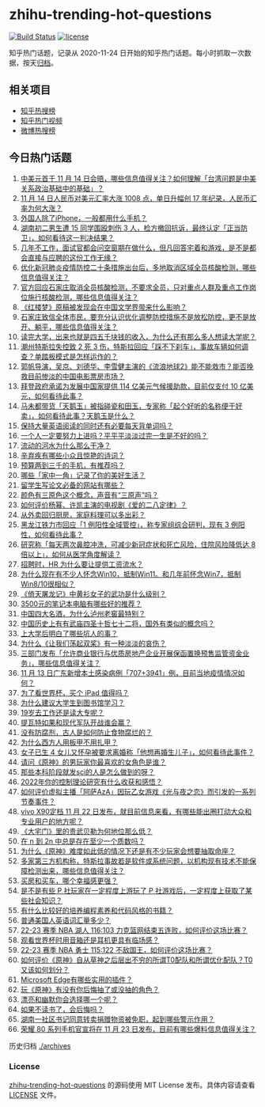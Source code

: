 # zhihu-trending-hot-questions

[![Build Status](https://github.com/justjavac/zhihu-trending-hot-questions/workflows/ci/badge.svg?branch=master)](https://github.com/justjavac/zhihu-trending-hot-questions/actions)
[![license](https://img.shields.io/github/license/justjavac/zhihu-trending-hot-questions)](https://github.com/justjavac/zhihu-trending-hot-questions/blob/master/LICENSE)

知乎热门话题，记录从 2020-11-24 日开始的知乎热门话题。每小时抓取一次数据，按天[归档](./archives)。

## 相关项目

- [知乎热搜榜](https://github.com/justjavac/zhihu-trending-top-search)
- [知乎热门视频](https://github.com/justjavac/zhihu-trending-hot-video)
- [微博热搜榜](https://github.com/justjavac/weibo-trending-hot-search)

## 今日热门话题

<!-- BEGIN -->
<!-- 最后更新时间 Tue Nov 15 2022 03:02:23 GMT+0800 (China Standard Time) -->

1. [中美元首于 11 月 14 日会晤，哪些信息值得关注？如何理解「台湾问题是中美关系政治基础中的基础」？](https://www.zhihu.com/question/566625471)
1. [11 月 14 日人民币对美元汇率大涨 1008 点，单日升幅创 17 年纪录，人民币汇率为何大涨？](https://www.zhihu.com/question/566601626)
1. [外国人除了iPhone，一般都用什么手机？](https://www.zhihu.com/question/565819613)
1. [湖南初二男生遭 15 同学围殴刺伤 3 人，检方撤回抗诉，最终认定「正当防卫」，如何看待这一判决结果？](https://www.zhihu.com/question/566643090)
1. [几年不工作，面试官都会问空窗期在做什么，但凡回答宅着和游戏，是不是都会直接与应聘的这份工作无缘？](https://www.zhihu.com/question/565041642)
1. [优化新冠肺炎疫情防控二十条措施出台后，多地取消区域全员核酸检测，哪些信息值得关注？](https://www.zhihu.com/question/566609568)
1. [官方回应石家庄取消全员核酸检测，不要求全员，只对重点人群及重点工作岗位施行核酸检测，哪些信息值得关注？](https://www.zhihu.com/question/566614625)
1. [《红楼梦》原稿被发现会在中国文学界带来什么影响？](https://www.zhihu.com/question/346884947)
1. [石家庄致信全体市民，要充分认识优化调整防控措施不是放松防控，更不是放开、躺平，哪些信息值得关注？](https://www.zhihu.com/question/566610805)
1. [读完大学，出来也就是四五千块钱的收入，为什么还有那么多人想读大学呢？](https://www.zhihu.com/question/566466505)
1. [潮州特斯拉失控致 2 死 3 伤，特斯拉回应「踩不下刹车」，事故车辆如何调查？单踏板模式是怎样运作的？](https://www.zhihu.com/question/566445676)
1. [郭帆导演，吴京、刘德华、李雪健主演的《流浪地球2》能不能救市？能否挽救目前惨淡的中国电影票房市场？](https://www.zhihu.com/question/560512892)
1. [拜登政府承诺为发展中国家提供 114 亿美元气候援助款，目前仅支付 10 亿美元，如何看待此事？](https://www.zhihu.com/question/566639483)
1. [马未都带货「天鹅玉」被指碰瓷和田玉，专家称「起个好听的名称便于好卖」，如何看待此事？天鹅玉是什么？](https://www.zhihu.com/question/566416718)
1. [保持大量英语阅读的同时还有必要每天背单词吗？](https://www.zhihu.com/question/564587835)
1. [一个人一定要努力上进吗？平平平淡淡过完一生是不好的吗？](https://www.zhihu.com/question/561229353)
1. [流动的河水为什么那么干净？](https://www.zhihu.com/question/565595517)
1. [辛弃疾有哪些小众且惊艳的诗词？](https://www.zhihu.com/question/559209748)
1. [预算两到三千的手机，有推荐吗？](https://www.zhihu.com/question/514064189)
1. [哪些「家中一角」记录了你的美好生活？](https://www.zhihu.com/question/563964589)
1. [留学生写论文必备的网站有哪些？](https://www.zhihu.com/question/452916167)
1. [颜色有三原色这个概念，声音有“三原声”吗？](https://www.zhihu.com/question/565831024)
1. [如何评价杨幂、许凯主演的电视剧《爱的二八定律》？](https://www.zhihu.com/question/566643989)
1. [从外卖回归厨房，家庭料理可以多出彩？](https://www.zhihu.com/question/563964843)
1. [黑龙江铁力市回应「1 例阳性全域管控」，称专家组综合研判，现有 3 例阳性，如何看待此事？](https://www.zhihu.com/question/566590360)
1. [研究称「每天两次鼻腔冲洗，可减少新冠症状和死亡风险，住院风险降低达 8 倍以上」，如何从医学角度解读？](https://www.zhihu.com/question/566580813)
1. [招聘时，HR 为什么要让提供工资流水？](https://www.zhihu.com/question/526775817)
1. [为什么现在有不少人怀念Win10，抵制Win11。和几年前怀念Win7，抵制Win8/10很相似？](https://www.zhihu.com/question/472244909)
1. [《倚天屠龙记》中黄衫女子的武功是什么级别？](https://www.zhihu.com/question/421645781)
1. [3500元的笔记本电脑有哪些好的推荐？](https://www.zhihu.com/question/565568932)
1. [中国四大名酒，为什么泸州老窖最特别？](https://www.zhihu.com/question/566597588)
1. [中国历史上有有武庙四圣十哲七十二将，国外有类似的概念吗？](https://www.zhihu.com/question/468660922)
1. [上大学后明白了哪些坑人的事？](https://www.zhihu.com/question/336334194)
1. [为什么《让我们荡起双桨》有一种淡淡的哀伤？](https://www.zhihu.com/question/49688722)
1. [三部门发布「允许商业银行与优质房地产企业开展保函置换预售监管资金业务」，哪些信息值得关注？](https://www.zhihu.com/question/566636954)
1. [11 月 13 日广东新增本土感染病例「707+3941」例，目前当地疫情情况如何？](https://www.zhihu.com/question/566581586)
1. [为了看世界杯，买个 iPad 值得吗？](https://www.zhihu.com/question/564454065)
1. [为什么建议大学生到图书馆学习？](https://www.zhihu.com/question/565701113)
1. [19岁去工作还是读大专呢？](https://www.zhihu.com/question/553679928)
1. [提瓦特如果和现代军队开战谁会赢？](https://www.zhihu.com/question/565445915)
1. [没有防腐剂，古人是如何防止食物腐烂的？](https://www.zhihu.com/question/445998108)
1. [为什么西方人用板甲不用扎甲？](https://www.zhihu.com/question/530478968)
1. [女子已生 4 女儿又怀孕被要求离婚称「他想再婚生儿子」，如何看待此事件？](https://www.zhihu.com/question/566590118)
1. [请问《原神》的男玩家你最喜欢的女角色是谁？](https://www.zhihu.com/question/561368144)
1. [那些本科阶段就发sci的人是怎么做到的呀？](https://www.zhihu.com/question/322717719)
1. [2022年你的控制理论研究有什么收获和感悟？](https://www.zhihu.com/question/565419711)
1. [如何评价虚拟主播「阿萨AzA」因玩乙女游戏《光与夜之恋》而引发的一系列节奏事件？](https://www.zhihu.com/question/565574893)
1. [vivo X90定档 11 月 22 日发布，就目前信息来看，有哪些能出圈打动大众和专业用户的地方呢？](https://www.zhihu.com/question/566604904)
1. [《大宅门》里的贵武贝勒为何地位那么低？](https://www.zhihu.com/question/286184091)
1. [在 n 到 2n 中总是存在至少一个质数吗？](https://www.zhihu.com/question/553648630)
1. [为什么《原神》难度如此低的情况下还是有不少玩家会想要抽取命座？](https://www.zhihu.com/question/566419570)
1. [多家第三方机构称，特斯拉事故若是软件或系统问题，以机构现有技术不能保障检测出来，哪些信息值得关注？](https://www.zhihu.com/question/566603548)
1. [买房和买车，哪个幸福感更强？](https://www.zhihu.com/question/554078855)
1. [是不是有些 P 社玩家在一定程度上游玩了 P 社游戏后，一定程度上获取了某些社会知识？](https://www.zhihu.com/question/565591502)
1. [有什么比较好的培养编程素养和代码风格的书籍？](https://www.zhihu.com/question/489809791)
1. [普通美国人英语词汇量多少？](https://www.zhihu.com/question/21606273)
1. [22-23 赛季 NBA 湖人 116:103 力克篮网结束五连败，如何评价这场比赛？](https://www.zhihu.com/question/566585308)
1. [观看世界杯时用音箱还是耳机更具有临场感？](https://www.zhihu.com/question/564618241)
1. [22-23 赛季 NBA 勇士 115:122 不敌国王，如何评价这场比赛？](https://www.zhihu.com/question/566585306)
1. [如何评价《原神》自从草神之后层出不穷的所谓T0配队和所谓优化配队？T0又该如何划分？](https://www.zhihu.com/question/566021050)
1. [Microsoft Edge有哪些实用的插件？](https://www.zhihu.com/question/49893660)
1. [玩《原神》有没有你后悔抽了或没抽的角色？](https://www.zhihu.com/question/520576400)
1. [漂亮和幽默你会选择哪一个呢？](https://www.zhihu.com/question/564964168)
1. [如果不读书了，会后悔吗？](https://www.zhihu.com/question/559139397)
1. [湖南一社区书记同意转卖捐赠物资被免职，起到哪些警示作用？](https://www.zhihu.com/question/566016407)
1. [荣耀 80 系列手机官宣将在 11 月 23 日发布，目前有哪些爆料信息值得关注？](https://www.zhihu.com/question/566589856)

<!-- END -->

历史归档 [./archives](./archives)

### License

[zhihu-trending-hot-questions](https://github.com/justjavac/zhihu-trending-hot-questions)
的源码使用 MIT License 发布。具体内容请查看 [LICENSE](./LICENSE) 文件。
